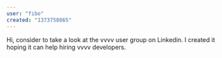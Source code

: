 ```yaml
---
user: "fibo"
created: "1373758865"
---
```


Hi, consider to take a look at the vvvv user group on Linkedin. I created it hoping it can help hiring vvvv developers.
